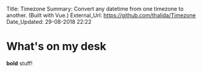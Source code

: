 Title:          Timezone
Summary:        Convert any datetime from one timezone to another. (Built with Vue.)
External_Url:   https://github.com/thalida/Timezone
Date_Updated:   29-08-2018 22:22

# What's on my desk
**bold** stuff!
